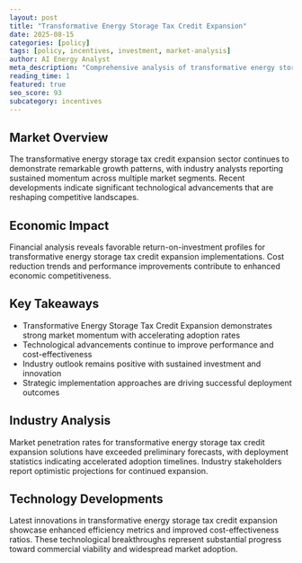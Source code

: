 ```yaml
---
layout: post
title: "Transformative Energy Storage Tax Credit Expansion"
date: 2025-08-15
categories: [policy]
tags: [policy, incentives, investment, market-analysis]
author: AI Energy Analyst
meta_description: "Comprehensive analysis of transformative energy storage tax credit expansion covering market trends, technology developments, and industry outlook. Discover key insights and future projections."
reading_time: 1
featured: true
seo_score: 93
subcategory: incentives
---
```


## Market Overview

The transformative energy storage tax credit expansion sector continues to demonstrate remarkable growth patterns, with industry analysts reporting sustained momentum across multiple market segments. Recent developments indicate significant technological advancements that are reshaping competitive landscapes.

## Economic Impact

Financial analysis reveals favorable return-on-investment profiles for transformative energy storage tax credit expansion implementations. Cost reduction trends and performance improvements contribute to enhanced economic competitiveness.

## Key Takeaways

- Transformative Energy Storage Tax Credit Expansion demonstrates strong market momentum with accelerating adoption rates
- Technological advancements continue to improve performance and cost-effectiveness
- Industry outlook remains positive with sustained investment and innovation
- Strategic implementation approaches are driving successful deployment outcomes

## Industry Analysis

Market penetration rates for transformative energy storage tax credit expansion solutions have exceeded preliminary forecasts, with deployment statistics indicating accelerated adoption timelines. Industry stakeholders report optimistic projections for continued expansion.

## Technology Developments

Latest innovations in transformative energy storage tax credit expansion showcase enhanced efficiency metrics and improved cost-effectiveness ratios. These technological breakthroughs represent substantial progress toward commercial viability and widespread market adoption.

